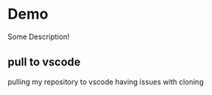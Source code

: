 # Demo

Some Description!
## pull to vscode   
pulling my repository to vscode
having issues with cloning
